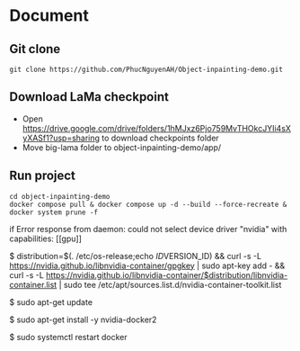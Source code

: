 # Document

## Git clone

```console
git clone https://github.com/PhucNguyenAH/Object-inpainting-demo.git
```
## Download LaMa checkpoint
- Open https://drive.google.com/drive/folders/1hMJxz6Pjo759MvTHOkcJYIi4sXyXASf1?usp=sharing to download checkpoints folder
- Move big-lama folder to object-inpainting-demo/app/
## Run project

```console
cd object-inpainting-demo
docker compose pull & docker compose up -d --build --force-recreate & docker system prune -f
```
if Error response from daemon: could not select device driver "nvidia" with capabilities: [[gpu]]

$ distribution=$(. /etc/os-release;echo $ID$VERSION_ID)       && curl -s -L https://nvidia.github.io/libnvidia-container/gpgkey | sudo apt-key add -       && curl -s -L https://nvidia.github.io/libnvidia-container/$distribution/libnvidia-container.list | sudo tee /etc/apt/sources.list.d/nvidia-container-toolkit.list

$ sudo apt-get update

$ sudo apt-get install -y nvidia-docker2

$ sudo systemctl restart docker
